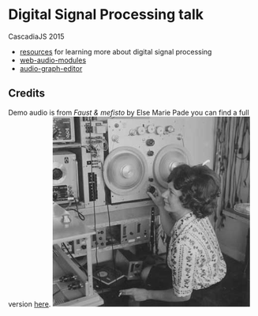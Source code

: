 # Digital Signal Processing talk
CascadiaJS 2015

* [resources](./resources.md) for learning more about digital signal processing
* [web-audio-modules](https://github.com/meandavejustice/web-audio-modules)
* [audio-graph-editor](https://github.com/meandavejustice/audio-graph-editor)

## Credits
Demo audio is from _Faust & mefisto_ by Else Marie Pade you can find a
full version [here](https://www.youtube.com/watch?v=28TqFKy4lG0).
![](./pade.jpg)

